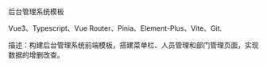 后台管理系统模板

Vue3、Typescript、Vue Router、Pinia、Element-Plus、Vite、Git.

描述：构建后台管理系统前端模板，搭建菜单栏、人员管理和部门管理页面，实现数据的增删改查。
